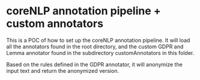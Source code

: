 # coreNLP annotation pipeline + custom annotators

This is a POC of how to set up the coreNLP annotation pipeline. It will load all the annotators found in the root directory, and the custom GDPR and Lemma annotator found in the subdirectory customAnnotators in this folder.

Based on the rules defined in the GDPR annotator, it will anonymize the input text and return the anonymized version.
